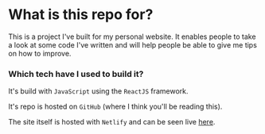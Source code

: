 # What is this repo for?

This is a project I've built for my personal website. It enables people to take a look at some code I've written and will help people be able to give me tips on how to improve.

### Which tech have I used to build it?

It's build with `JavaScript` using the `ReactJS` framework.

It's repo is hosted on `GitHub` (where I think you'll be reading this).

The site itself is hosted with `Netlify` and can be seen live [here](https://www.quartersight.co.uk).
